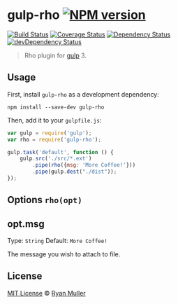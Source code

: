 # gulp-rho [![NPM version][npm-image]][npm-url]
[![Build Status][travis-image]][travis-url] [![Coverage Status][coveralls-image]][coveralls-url] [![Dependency Status][depstat-image]][depstat-url] [![devDependency Status][devdepstat-image]][devdepstat-url]


> Rho plugin for [gulp](http://gulpjs.com/) 3.

## Usage

First, install `gulp-rho` as a development dependency:

```shell
npm install --save-dev gulp-rho
```

Then, add it to your `gulpfile.js`:

```javascript
var gulp = require('gulp');
var rho = require('gulp-rho');

gulp.task('default', function () {
    gulp.src('./src/*.ext')
        .pipe(rho({msg: 'More Coffee!'}))
        .pipe(gulp.dest("./dist"));
});
```

## Options `rho(opt)`

## opt.msg
Type: `String`
Default: `More Coffee!`

The message you wish to attach to file.


## License

[MIT License](http://en.wikipedia.org/wiki/MIT_License) © [Ryan Muller](ryan.muller.io)

[npm-url]: https://npmjs.org/package/gulp-rho
[npm-image]: https://badge.fury.io/js/gulp-rho.png

[travis-url]: http://travis-ci.org/ryanthejuggler/gulp-rho
[travis-image]: https://secure.travis-ci.org/ryanthejuggler/gulp-rho.png?branch=master

[coveralls-url]: https://coveralls.io/r/ryanthejuggler/gulp-rho
[coveralls-image]: https://coveralls.io/repos/ryanthejuggler/gulp-rho/badge.png

[depstat-url]: https://david-dm.org/ryanthejuggler/gulp-rho
[depstat-image]: https://david-dm.org/ryanthejuggler/gulp-rho.png

[devdepstat-url]: https://david-dm.org/ryanthejuggler/gulp-rho#info=devDependencies
[devdepstat-image]: https://david-dm.org/ryanthejuggler/gulp-rho/dev-status.png
